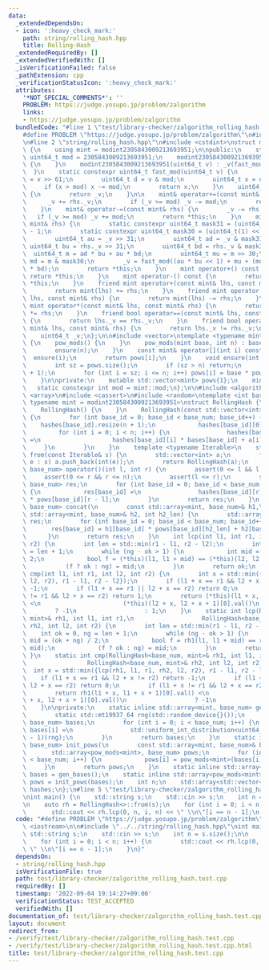 ```yaml
---
data:
  _extendedDependsOn:
  - icon: ':heavy_check_mark:'
    path: string/rolling_hash.hpp
    title: Rolling-Hash
  _extendedRequiredBy: []
  _extendedVerifiedWith: []
  _isVerificationFailed: false
  _pathExtension: cpp
  _verificationStatusIcon: ':heavy_check_mark:'
  attributes:
    '*NOT_SPECIAL_COMMENTS*': ''
    PROBLEM: https://judge.yosupo.jp/problem/zalgorithm
    links:
    - https://judge.yosupo.jp/problem/zalgorithm
  bundledCode: "#line 1 \"test/library-checker/zalgorithm_rolling_hash.test.cpp\"\n\
    #define PROBLEM \"https://judge.yosupo.jp/problem/zalgorithm\"\n#include <iostream>\n\
    \n#line 2 \"string/rolling_hash.hpp\"\n#include <cstdint>\nstruct modint2305843009213693951\
    \ {\n    using mint = modint2305843009213693951;\n\npublic:\n    static constexpr\
    \ uint64_t mod = 2305843009213693951;\n    modint2305843009213693951() : _v(0)\
    \ {\n    }\n    modint2305843009213693951(uint64_t v) : _v(fast_mod(v)) {\n  \
    \  }\n    static constexpr uint64_t fast_mod(uint64_t v) {\n        uint64_t u\
    \ = v >> 61;\n        uint64_t d = v & mod;\n        uint64_t x = u + d;\n   \
    \     if (x > mod) x -= mod;\n        return x;\n    }\n    uint64_t val() const\
    \ {\n        return _v;\n    }\n\n    mint& operator+=(const mint& rhs) {\n  \
    \      _v += rhs._v;\n        if (_v >= mod) _v -= mod;\n        return *this;\n\
    \    }\n    mint& operator-=(const mint& rhs) {\n        _v -= rhs._v;\n     \
    \   if (_v >= mod) _v += mod;\n        return *this;\n    }\n    mint& operator*=(const\
    \ mint& rhs) {\n        static constexpr uint64_t mask31 = (uint64_t(1) << 31)\
    \ - 1;\n        static constexpr uint64_t mask30 = (uint64_t(1) << 30) - 1;\n\
    \        uint64_t au = _v >> 31;\n        uint64_t ad = _v & mask31;\n       \
    \ uint64_t bu = rhs._v >> 31;\n        uint64_t bd = rhs._v & mask31;\n      \
    \  uint64_t m = ad * bu + au * bd;\n        uint64_t mu = m >> 30;\n        uint64_t\
    \ md = m & mask30;\n        _v = fast_mod((au * bu << 1) + mu + (md << 31) + ad\
    \ * bd);\n        return *this;\n    }\n    mint operator+() const {\n       \
    \ return *this;\n    }\n    mint operator-() const {\n        return mint() -\
    \ *this;\n    }\n    friend mint operator+(const mint& lhs, const mint& rhs) {\n\
    \        return mint(lhs) += rhs;\n    }\n    friend mint operator-(const mint&\
    \ lhs, const mint& rhs) {\n        return mint(lhs) -= rhs;\n    }\n    friend\
    \ mint operator*(const mint& lhs, const mint& rhs) {\n        return mint(lhs)\
    \ *= rhs;\n    }\n    friend bool operator==(const mint& lhs, const mint& rhs)\
    \ {\n        return lhs._v == rhs._v;\n    }\n    friend bool operator!=(const\
    \ mint& lhs, const mint& rhs) {\n        return lhs._v != rhs._v;\n    }\n\nprivate:\n\
    \    uint64_t _v;\n};\n\n#include <vector>\ntemplate <typename mint>\nstruct pow_mods\
    \ {\n    pow_mods() {\n    }\n    pow_mods(mint base, int n) : base(base) {\n\
    \        ensure(n);\n    }\n    const mint& operator[](int i) const {\n      \
    \  ensure(i);\n        return pows[i];\n    }\n    void ensure(int n) const {\n\
    \        int sz = pows.size();\n        if (sz > n) return;\n        pows.resize(n\
    \ + 1);\n        for (int i = sz; i <= n; i++) pows[i] = base * pows[i - 1];\n\
    \    }\n\nprivate:\n    mutable std::vector<mint> pows{1};\n    mint base;\n \
    \   static constexpr int mod = mint::mod;\n};\n\n#include <algorithm>\n#include\
    \ <array>\n#include <cassert>\n#include <random>\ntemplate <int base_num = 1,\
    \ typename mint = modint2305843009213693951>\nstruct RollingHash {\npublic:\n\
    \    RollingHash() {\n    }\n    RollingHash(const std::vector<int>& a) : n(a.size())\
    \ {\n        for (int base_id = 0; base_id < base_num; base_id++) {\n        \
    \    hashes[base_id].resize(n + 1);\n            hashes[base_id][0] = 0;\n   \
    \         for (int i = 0; i < n; i++) {\n                hashes[base_id][i + 1]\
    \ =\n                    hashes[base_id][i] * bases[base_id] + a[i];\n       \
    \     }\n        }\n    }\n    template <typename Iterable>\n    static RollingHash\
    \ from(const Iterable& s) {\n        std::vector<int> a;\n        for (auto&&\
    \ e : s) a.push_back(int(e));\n        return RollingHash(a);\n    }\n    std::array<mint,\
    \ base_num> operator()(int l, int r) {\n        assert(0 <= l && l < n);\n   \
    \     assert(0 <= r && r <= n);\n        assert(l <= r);\n        std::array<mint,\
    \ base_num> res;\n        for (int base_id = 0; base_id < base_num; base_id++)\
    \ {\n            res[base_id] =\n                hashes[base_id][r] - hashes[base_id][l]\
    \ * pows[base_id][r - l];\n        }\n        return res;\n    }\n    static std::array<mint,\
    \ base_num> concat(\n        const std::array<mint, base_num>& h1,\n        const\
    \ std::array<mint, base_num>& h2, int h2_len) {\n        std::array<mint, base_num>\
    \ res;\n        for (int base_id = 0; base_id < base_num; base_id++) {\n     \
    \       res[base_id] = h1[base_id] * pows[base_id][h2_len] + h2[base_id];\n  \
    \      }\n        return res;\n    }\n    int lcp(int l1, int r1, int l2, int\
    \ r2) {\n        int len = std::min(r1 - l1, r2 - l2);\n        int ok = 0, ng\
    \ = len + 1;\n        while (ng - ok > 1) {\n            int mid = (ok + ng) /\
    \ 2;\n            bool f = (*this)(l1, l1 + mid) == (*this)(l2, l2 + mid);\n \
    \           (f ? ok : ng) = mid;\n        }\n        return ok;\n    }\n    int\
    \ cmp(int l1, int r1, int l2, int r2) {\n        int x = std::min({lcp(l1, r1,\
    \ l2, r2), r1 - l1, r2 - l2});\n        if (l1 + x == r1 && l2 + x != r2) return\
    \ -1;\n        if (l1 + x == r1 || l2 + x == r2) return 0;\n        if (l1 + x\
    \ != r1 && l2 + x == r2) return 1;\n        return (*this)(l1 + x, l1 + x + 1)[0].val()\
    \ <\n                       (*this)(l2 + x, l2 + x + 1)[0].val()\n           \
    \        ? -1\n                   : 1;\n    }\n    static int lcp(RollingHash<base_num,\
    \ mint>& rh1, int l1, int r1,\n                   RollingHash<base_num, mint>&\
    \ rh2, int l2, int r2) {\n        int len = std::min(r1 - l1, r2 - l2);\n    \
    \    int ok = 0, ng = len + 1;\n        while (ng - ok > 1) {\n            int\
    \ mid = (ok + ng) / 2;\n            bool f = rh1(l1, l1 + mid) == rh2(l2, l2 +\
    \ mid);\n            (f ? ok : ng) = mid;\n        }\n        return ok;\n   \
    \ }\n    static int cmp(RollingHash<base_num, mint>& rh1, int l1, int r1,\n  \
    \                 RollingHash<base_num, mint>& rh2, int l2, int r2) {\n      \
    \  int x = std::min({lcp(rh1, l1, r1, rh2, l2, r2), r1 - l1, r2 - l2});\n    \
    \    if (l1 + x == r1 && l2 + x != r2) return -1;\n        if (l1 + x == r1 ||\
    \ l2 + x == r2) return 0;\n        if (l1 + x != r1 && l2 + x == r2) return 1;\n\
    \        return rh1(l1 + x, l1 + x + 1)[0].val() <\n                       rh2(l2\
    \ + x, l2 + x + 1)[0].val()\n                   ? -1\n                   : 1;\n\
    \    }\n\nprivate:\n    static inline std::array<mint, base_num> gen_bases() {\n\
    \        static std::mt19937_64 rng(std::random_device{}());\n        std::array<mint,\
    \ base_num> bases;\n        for (int i = 0; i < base_num; i++) {\n           \
    \ bases[i] =\n                std::uniform_int_distribution<uint64_t>(1, mint::mod\
    \ - 1)(rng);\n        }\n        return bases;\n    }\n    static inline std::array<pow_mods<mint>,\
    \ base_num> init_pows(\n        const std::array<mint, base_num>& bases) {\n \
    \       std::array<pow_mods<mint>, base_num> pows;\n        for (int i = 0; i\
    \ < base_num; i++) {\n            pows[i] = pow_mods<mint>(bases[i], 0);\n   \
    \     }\n        return pows;\n    }\n    static inline std::array<mint, base_num>\
    \ bases = gen_bases();\n    static inline std::array<pow_mods<mint>, base_num>\
    \ pows = init_pows(bases);\n    int n;\n    std::array<std::vector<mint>, base_num>\
    \ hashes;\n};\n#line 5 \"test/library-checker/zalgorithm_rolling_hash.test.cpp\"\
    \nint main() {\n    std::string s;\n    std::cin >> s;\n    int n = s.size();\n\
    \n    auto rh = RollingHash<>::from(s);\n    for (int i = 0; i < n; i++) {\n \
    \       std::cout << rh.lcp(0, n, i, n) << \" \\n\"[i == n - 1];\n    }\n}\n"
  code: "#define PROBLEM \"https://judge.yosupo.jp/problem/zalgorithm\"\n#include\
    \ <iostream>\n\n#include \"../../string/rolling_hash.hpp\"\nint main() {\n   \
    \ std::string s;\n    std::cin >> s;\n    int n = s.size();\n\n    auto rh = RollingHash<>::from(s);\n\
    \    for (int i = 0; i < n; i++) {\n        std::cout << rh.lcp(0, n, i, n) <<\
    \ \" \\n\"[i == n - 1];\n    }\n}"
  dependsOn:
  - string/rolling_hash.hpp
  isVerificationFile: true
  path: test/library-checker/zalgorithm_rolling_hash.test.cpp
  requiredBy: []
  timestamp: '2022-09-04 19:14:27+09:00'
  verificationStatus: TEST_ACCEPTED
  verifiedWith: []
documentation_of: test/library-checker/zalgorithm_rolling_hash.test.cpp
layout: document
redirect_from:
- /verify/test/library-checker/zalgorithm_rolling_hash.test.cpp
- /verify/test/library-checker/zalgorithm_rolling_hash.test.cpp.html
title: test/library-checker/zalgorithm_rolling_hash.test.cpp
---
```

